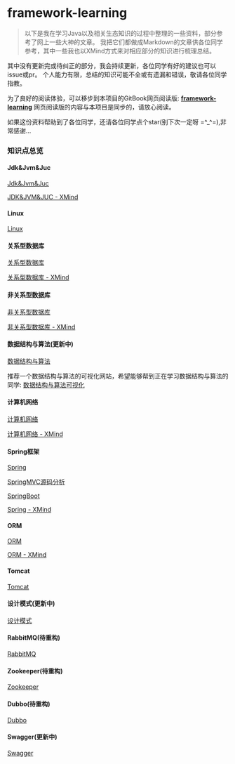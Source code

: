# framework-learning


>以下是我在学习Java以及相关生态知识的过程中整理的一些资料，部分参考了网上一些大神的文章。
>我把它们都做成Markdown的文章供各位同学参考，其中一些我也以XMind方式来对相应部分的知识进行梳理总结。

其中没有更新完或待纠正的部分，我会持续更新，各位同学有好的建议也可以issue或pr。
个人能力有限，总结的知识可能不全或有遗漏和错误，敬请各位同学指教。

为了良好的阅读体验，可以移步到本项目的GitBook网页阅读版:
**[framework-learning](https://qsjzwithguang19forever.gitee.io/framework-learning)** 
网页阅读版的内容与本项目是同步的，请放心阅读。

如果这份资料帮助到了各位同学，还请各位同学点个star(别下次一定呀 =^_^=),非常感谢...

### 知识点总览

#### Jdk&Jvm&Juc

[Jdk&Jvm&Juc](https://github.com/guang19/framework-learning/blob/dev/jdk_jvm_juc-learning/Jdk&Jvm&Juc.md)

[JDK&JVM&JUC - XMind](xmind_file/JDK&JVM&JUC.xmind)


#### Linux

[Linux](https://github.com/guang19/framework-learning/blob/dev/linux-learning/Linux.md)


#### 关系型数据库

[关系型数据库](https://github.com/guang19/framework-learning/blob/dev/rdbms-learning/RDBMS.md)

[关系型数据库 - XMind](xmind_file/关系型数据库.xmind)


#### 非关系型数据库

[非关系型数据库](https://github.com/guang19/framework-learning/blob/dev/nosql-learning/NoSQL.md)

[非关系型数据库 - XMind](xmind_file/非关系型数据库.xmind)


#### 数据结构与算法(更新中)

[数据结构与算法](https://github.com/guang19/framework-learning/blob/dev/datastructure_algorithm/DataStructure&Algorithm.md)

推荐一个数据结构与算法的可视化网站，希望能够帮到正在学习数据结构与算法的同学: [数据结构与算法可视化](https://www.cs.usfca.edu/~galles/visualization/Algorithms.html)


#### 计算机网络

[计算机网络](https://github.com/guang19/framework-learning/blob/dev/computer-network/Computer-Network.md)

[计算机网络 - XMind](xmind_file/计算机网络.xmind)


#### Spring框架

[Spring](https://github.com/guang19/framework-learning/blob/dev/spring-learning/SpringFramework.md)

[SpringMVC源码分析](https://github.com/guang19/framework-learning/blob/dev/springmvc-learning/SpringMVC.md)

[SpringBoot](https://github.com/guang19/framework-learning/blob/dev/springmvc-learning/SpringBoot.md)

[Spring - XMind](xmind_file/Spring.xmind)


#### ORM

[ORM](https://github.com/guang19/framework-learning/blob/dev/orm-learning/ORM.md)

[ORM - XMind](xmind_file/ORM.xmind)


#### Tomcat

[Tomcat](https://github.com/guang19/framework-learning/blob/dev/tomcat-9.0.30-source/Tomcat.md)


#### 设计模式(更新中)

[设计模式](https://github.com/guang19/framework-learning/blob/dev/design-pattern/DesignPattern.md)


#### RabbitMQ(待重构)

[RabbitMQ](https://github.com/guang19/framework-learning/blob/dev/rabbitmq-learning/RabbitMQ.md)


#### Zookeeper(待重构)

[Zookeeper](https://github.com/guang19/framework-learning/blob/dev/zookeeper-learning/Zookeeper.md)


#### Dubbo(待重构)

[Dubbo](https://github.com/guang19/framework-learning/blob/dev/dubbo-learning/Dubbo.md)


#### Swagger(更新中)

[Swagger](https://github.com/guang19/framework-learning/blob/dev/swagger-learning/Swagger.md)
